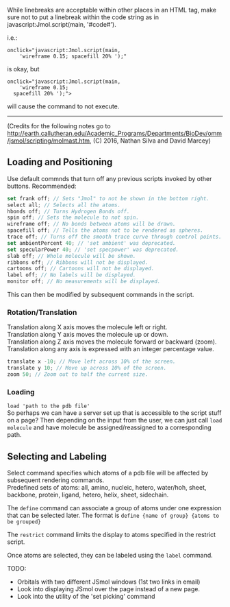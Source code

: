 While linebreaks are acceptable within other places in an HTML tag, make sure not to put a linebreak within the code string as in  javascript:Jmol.script(main, '#code#').

i.e.:
```
onclick="javascript:Jmol.script(main,
	'wireframe 0.15; spacefill 20% ');"
```
is okay, but
```
onclick="javascript:Jmol.script(main,
	'wireframe 0.15; 
  spacefill 20% ');">
```
will cause the command to not execute.
<hr>

(Credits for the following notes go to http://earth.callutheran.edu/Academic_Programs/Departments/BioDev/omm/jsmol/scripting/molmast.htm, (C) 2016, Nathan Silva and David Marcey)
## Loading and Positioning
Use default commnds that turn off any previous scripts invoked by other buttons. Recommended:
```javascript
set frank off; // Sets "Jmol" to not be shown in the bottom right.
select all; // Selects all the atoms.
hbonds off; // Turns Hydrogen Bonds off.
spin off; // Sets the molecule to not spin.
wireframe off; // No bonds between atoms will be drawn.
spacefill off; // Tells the atoms not to be rendered as spheres.
trace off; // Turns off the smooth trace curve through control points.
set ambientPercent 40; // 'set ambient' was deprecated.
set specularPower 40; // 'set specpower' was deprecated.
slab off; // Whole molecule will be shown.
ribbons off; // Ribbons will not be displayed.
cartoons off; // Cartoons will not be displayed.
label off; // No labels will be displayed.
monitor off; // No measurements will be displayed.
```
This can then be modified by subsequent commands in the script.

### Rotation/Translation
Translation along X axis moves the molecule left or right. \
Translation along Y axis moves the molecule up or down. \
Translation along Z axis moves the molecule forward or backward (zoom). \
Translation along any axis is expressed with an integer percentage value.
```javascript
translate x -10; // Move left across 10% of the screen.
translate y 10; // Move up across 10% of the screen.
zoom 50; // Zoom out to half the current size.
```

### Loading
`load 'path to the pdb file'` \
So perhaps we can have a server set up that is accessible to the script stuff on a page? Then depending on the input from the user, we can just call `load molecule` and have molecule be assigned/reassigned to a corresponding path.

## Selecting and Labeling
Select command specifies which atoms of a pdb file will be affected by subsequent rendering commands. \
Predefined sets of atoms: all, amino, nucleic, hetero, water/hoh, sheet, backbone, protein, ligand, hetero, helix, sheet, sidechain.

The `define` command can associate a group of atoms under one expression that can be selected later. The format is `define {name of group} {atoms to be grouped}`

The `restrict` command limits the display to atoms specified in the restrict script.

Once atoms are selected, they can be labeled using the `label` command.


TODO:
 <!-- - Create molecule pages for the different states of water (one page for all three). -->
 <!-- - Create molecule pages for the different carbon allotropes. -->
 <!-- - Create a page that takes the dropdown page idea for the VSEPR example but also displays the lobes. -->
 - Orbitals with two different JSmol windows (1st two links in email)
 - Look into displaying JSmol over the page instead of a new page.
 - Look into the utility of the 'set picking' command 